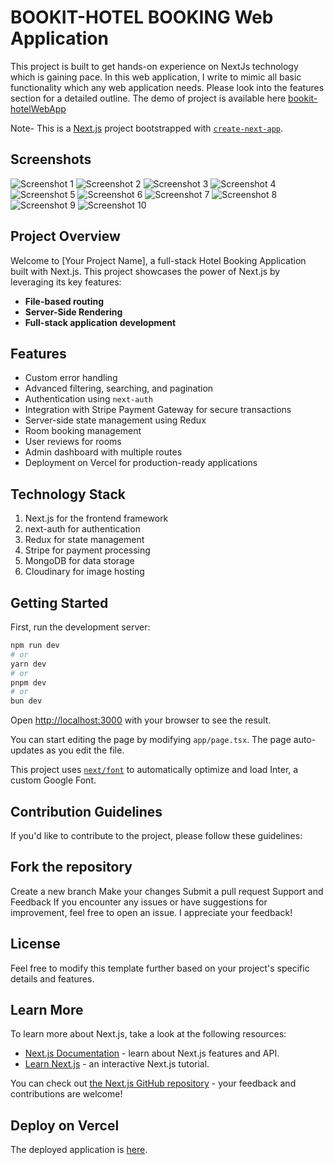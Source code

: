 # BOOKIT-HOTEL BOOKING Web Application

This project is built to get hands-on experience on NextJs technology which is gaining pace. In this web application, I write to mimic all basic functionality which any web application needs. Please look into the features section for a detailed outline. The demo of project is available here [bookit-hotelWebApp](http://)

Note- This is a [Next.js](https://nextjs.org/) project bootstrapped with [`create-next-app`](https://github.com/vercel/next.js/tree/canary/packages/create-next-app).

## Screenshots
![Screenshot 1](./screenshot/Screenshot%20(94).png)
![Screenshot 2](./screenshot/Screenshot%20(95).png)
![Screenshot 3](./screenshot/Screenshot%20(96).png)
![Screenshot 4](./screenshot/Screenshot%20(97).png)
![Screenshot 5](./screenshot/Screenshot%20(98).png)
![Screenshot 6](./screenshot/Screenshot%20(100).png)
![Screenshot 7](./screenshot/Screenshot%20(101).png)
![Screenshot 8](./screenshot/Screenshot%20(102).png)
![Screenshot 9](./screenshot/Screenshot%20(103).png)
![Screenshot 10](./screenshot/Screenshot%20(104).png)


## Project Overview

Welcome to [Your Project Name], a full-stack Hotel Booking Application built with Next.js. This project showcases the power of Next.js by leveraging its key features:

- **File-based routing**
- **Server-Side Rendering**
- **Full-stack application development**

## Features

- Custom error handling
- Advanced filtering, searching, and pagination
- Authentication using `next-auth`
- Integration with Stripe Payment Gateway for secure transactions
- Server-side state management using Redux
- Room booking management
- User reviews for rooms
- Admin dashboard with multiple routes
- Deployment on Vercel for production-ready applications


## Technology Stack

1. Next.js for the frontend framework
2. next-auth for authentication
3. Redux for state management
4. Stripe for payment processing
5. MongoDB for data storage
6. Cloudinary for image hosting

## Getting Started

First, run the development server:

```bash
npm run dev
# or
yarn dev
# or
pnpm dev
# or
bun dev
```

Open [http://localhost:3000](http://localhost:3000) with your browser to see the result.

You can start editing the page by modifying `app/page.tsx`. The page auto-updates as you edit the file.

This project uses [`next/font`](https://nextjs.org/docs/basic-features/font-optimization) to automatically optimize and load Inter, a custom Google Font.



## Contribution Guidelines
If you'd like to contribute to the project, please follow these guidelines:

## Fork the repository
Create a new branch
Make your changes
Submit a pull request
Support and Feedback
If you encounter any issues or have suggestions for improvement, feel free to open an issue. I appreciate your feedback!

## License

Feel free to modify this template further based on your project's specific details and features.


## Learn More

To learn more about Next.js, take a look at the following resources:

- [Next.js Documentation](https://nextjs.org/docs) - learn about Next.js features and API.
- [Learn Next.js](https://nextjs.org/learn) - an interactive Next.js tutorial.

You can check out [the Next.js GitHub repository](https://github.com/vercel/next.js/) - your feedback and contributions are welcome!



## Deploy on Vercel

The deployed application is [here](http://). 
